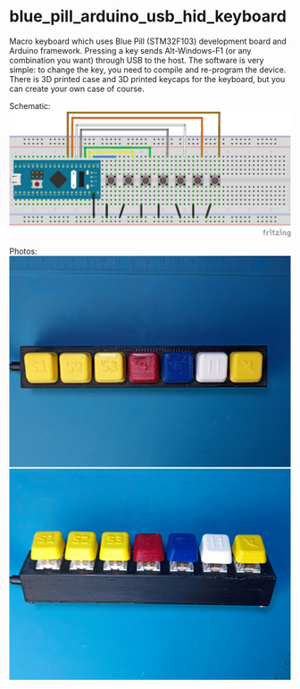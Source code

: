 # blue_pill_arduino_usb_hid_keyboard
Macro keyboard which uses Blue Pill (STM32F103) development board and Arduino framework.
Pressing a key sends Alt-Windows-F1 (or any combination you want) through USB to the host. The software is very simple: 
to change the key, you need to compile and re-program the device.
There is 3D printed case and 3D printed keycaps for the keyboard, but you can create your own case of course.

Schematic:
![Schematic](https://github.com/ivanovp/blue_pill_arduino_usb_hid_keyboard/blob/main/hardware/blue_pill_arduino_usb_hid_keyboard_bb.png?raw=true)

Photos:
![Macro keyboard top](https://github.com/ivanovp/blue_pill_arduino_usb_hid_keyboard/blob/main/blue_pill_arduino_usb_hid_keyboard_top.jpg?raw=true)
![Macro keyboard](https://github.com/ivanovp/blue_pill_arduino_usb_hid_keyboard/blob/main/blue_pill_arduino_usb_hid_keyboard.jpg?raw=true)

